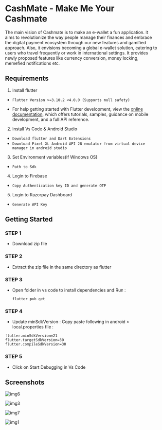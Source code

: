 # CashMate - Make Me Your Cashmate

The main vision of Cashmate is to make an e-wallet a fun application. It aims to revolutionize the way people manage their finances and embrace the digital payment ecosystem through our new features and gamified approach. Also, it envisions becoming a global e-wallet solution, catering to users who travel frequently or work in international settings. It provides newly proposed features like currency conversion, money locking, memefied notifications etc.

## Requirements

1. Install flutter

- ```Flutter Version >=3.10.2 <4.0.0 (Supports null safety)```
  
- For help getting started with Flutter development, view the
[online documentation](https://docs.flutter.dev/), which offers tutorials,
samples, guidance on mobile development, and a full API reference.

2. Install Vs Code & Android Studio

- ```Download flutter and Dart Extensions```
- ```Download Pixel XL Android API 28 emulator from virtual device manager in android studio```

3. Set Environment variables(If Windows OS)

- ```Path to Sdk```

4. Login to Firebase

- ```Copy Authentication key ID and generate OTP```

5. Login to Razorpay Dashboard

- ```Generate API Key```

## Getting Started

### STEP 1

- Download zip file

### STEP 2

- Extract the zip file in the same directory as flutter

### STEP 3

- Open folder in vs code to install dependencies and Run :

  ```flutter
  flutter pub get
  ``` 
### STEP 4

- Update minSdkVersion : Copy paste following in android > local.properties file :

```flutter
flutter.minSdkVersion=21
flutter.targetSdkVersion=30
flutter.compileSdkVersion=30
```
### STEP 5

- Click on Start Debugging in Vs Code

## Screenshots
![img6](https://github.com/manekasingh05/Cashmate-Final/assets/77896836/16e3d83d-5ef6-4ced-90cf-1f9f4168aa62)


![img3](https://github.com/manekasingh05/Cashmate-Final/assets/77896836/64e8ccd6-ff62-4990-b8ba-b6a7b73a64ac)

![img7](https://github.com/manekasingh05/Cashmate-Final/assets/77896836/e1390ac2-268e-4beb-839d-8230322d8d86)


![img1](https://github.com/manekasingh05/Cashmate-Final/assets/77896836/23170b23-b4a7-448a-a77e-48c6461adf4b)




